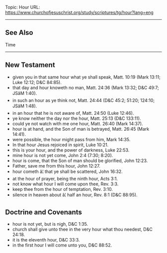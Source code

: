 Topic: Hour
URL: https://www.churchofjesuschrist.org/study/scriptures/tg/hour?lang=eng

---

## See Also

Time

---

## New Testament

- given you in that same hour what ye shall speak, Matt. 10:19 (Mark 13:11; Luke 12:12; D&C 84:85).
- that day and hour knoweth no man, Matt. 24:36 (Mark 13:32; D&C 49:7; JSâM 1:40).
- in such an hour as ye think not, Matt. 24:44 (D&C 45:2; 51:20; 124:10; JSâM 1:48).
- in an hour that he is not aware of, Matt. 24:50 (Luke 12:46).
- ye know neither the day nor the hour, Matt. 25:13 (D&C 133:11).
- could ye not watch with me one hour, Matt. 26:40 (Mark 14:37).
- hour is at hand, and the Son of man is betrayed, Matt. 26:45 (Mark 14:41).
- were possible, the hour might pass from him, Mark 14:35.
- In that hour Jesus rejoiced in spirit, Luke 10:21.
- this is your hour, and the power of darkness, Luke 22:53.
- mine hour is not yet come, John 2:4 (7:30; 8:20).
- hour is come, that the Son of man should be glorified, John 12:23.
- Father, save me from this hour, John 12:27.
- hour cometh â¦ that ye shall be scattered, John 16:32.
- at the hour of prayer, being the ninth hour, Acts 3:1.
- not know what hour I will come upon thee, Rev. 3:3.
- keep thee from the hour of temptation, Rev. 3:10.
- silence in heaven about â¦ half an hour, Rev. 8:1 (D&C 88:95).

## Doctrine and Covenants

- hour is not yet, but is nigh, D&C 1:35.
- church shall give unto thee in the very hour what thou needest, D&C 24:18.
- it is the eleventh hour, D&C 33:3.
- in the first hour I will come unto you, D&C 88:52.

